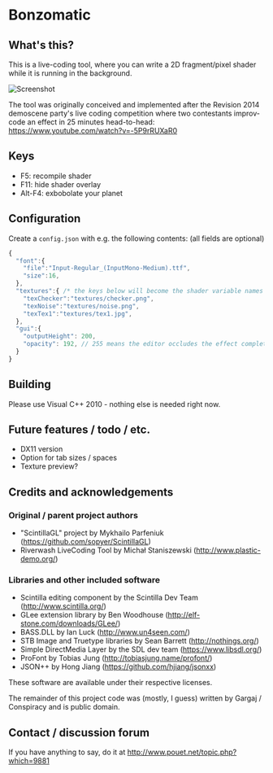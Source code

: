 # Bonzomatic

## What's this?
This is a live-coding tool, where you can write a 2D fragment/pixel shader while it is running in the background.

![Screenshot](http://i.imgur.com/ohdzWmDl.jpg)

The tool was originally conceived and implemented after the Revision 2014 demoscene party's live coding competition where two contestants improv-code an effect in 25 minutes head-to-head: https://www.youtube.com/watch?v=-5P9rRUXaR0

## Keys
- F5: recompile shader
- F11: hide shader overlay
- Alt-F4: exbobolate your planet

## Configuration
Create a ```config.json``` with e.g. the following contents: (all fields are optional)
``` javascript
{
  "font":{
    "file":"Input-Regular_(InputMono-Medium).ttf",
    "size":16,
  },
  "textures":{ /* the keys below will become the shader variable names */
    "texChecker":"textures/checker.png",
    "texNoise":"textures/noise.png",
    "texTex1":"textures/tex1.jpg",
  },
  "gui":{
    "outputHeight": 200,
    "opacity": 192, // 255 means the editor occludes the effect completely, 0 means the editor is fully transparent
  }
}
```

## Building
Please use Visual C++ 2010 - nothing else is needed right now.

## Future features / todo / etc.
- DX11 version
- Option for tab sizes / spaces
- Texture preview?

## Credits and acknowledgements
### Original / parent project authors
- "ScintillaGL" project by Mykhailo Parfeniuk (https://github.com/sopyer/ScintillaGL)
- Riverwash LiveCoding Tool by Michał Staniszewski (http://www.plastic-demo.org/)

### Libraries and other included software
- Scintilla editing component by the Scintilla Dev Team (http://www.scintilla.org/)
- GLee extension library by Ben Woodhouse (http://elf-stone.com/downloads/GLee/)
- BASS.DLL by Ian Luck (http://www.un4seen.com/)
- STB Image and Truetype libraries by Sean Barrett (http://nothings.org/)
- Simple DirectMedia Layer by the SDL dev team (https://www.libsdl.org/)
- ProFont by Tobias Jung (http://tobiasjung.name/profont/)
- JSON++ by Hong Jiang (https://github.com/hjiang/jsonxx)
 
These software are available under their respective licenses.

The remainder of this project code was (mostly, I guess) written by Gargaj / Conspiracy and is public domain.

## Contact / discussion forum
If you have anything to say, do it at http://www.pouet.net/topic.php?which=9881
